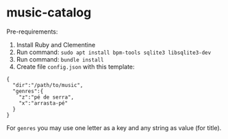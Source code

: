 # music-catalog

Pre-requirements:

1. Install Ruby and Clementine
2. Run command: `sudo apt install bpm-tools sqlite3 libsqlite3-dev`
3. Run command: `bundle install`
4. Create file `config.json` with this template:

```
{
  "dir":"/path/to/music",
  "genres":{
    "z":"pé de serra",
    "x":"arrasta-pé"
  }
}
```

For `genres` you may use one letter as a key and any string as value (for title).
